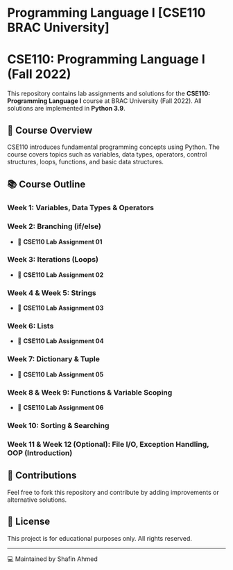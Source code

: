 # Programming Language I [CSE110 BRAC University]
# CSE110: Programming Language I (Fall 2022)

This repository contains lab assignments and solutions for the **CSE110: Programming Language I** course at BRAC University (Fall 2022). All solutions are implemented in **Python 3.9**.

## 📌 Course Overview
CSE110 introduces fundamental programming concepts using Python. The course covers topics such as variables, data types, operators, control structures, loops, functions, and basic data structures.

## 📚 Course Outline

### Week 1: Variables, Data Types & Operators
### Week 2: Branching (if/else)
- 📂 **CSE110 Lab Assignment 01**

### Week 3: Iterations (Loops)
- 📂 **CSE110 Lab Assignment 02**

### Week 4 & Week 5: Strings
- 📂 **CSE110 Lab Assignment 03**

### Week 6: Lists
- 📂 **CSE110 Lab Assignment 04**

### Week 7: Dictionary & Tuple
- 📂 **CSE110 Lab Assignment 05**

### Week 8 & Week 9: Functions & Variable Scoping
- 📂 **CSE110 Lab Assignment 06**

### Week 10: Sorting & Searching

### Week 11 & Week 12 (Optional): File I/O, Exception Handling, OOP (Introduction)

## 🤝 Contributions
Feel free to fork this repository and contribute by adding improvements or alternative solutions.

## 📜 License
This project is for educational purposes only. All rights reserved.

---
💻 Maintained by Shafin Ahmed

